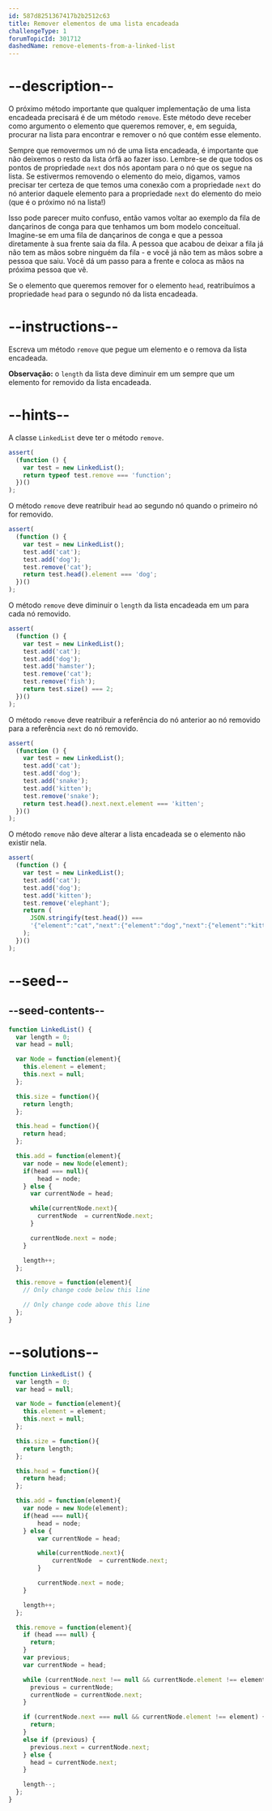 ```yaml
---
id: 587d8251367417b2b2512c63
title: Remover elementos de uma lista encadeada
challengeType: 1
forumTopicId: 301712
dashedName: remove-elements-from-a-linked-list
---
```


# --description--

O próximo método importante que qualquer implementação de uma lista encadeada precisará é de um método `remove`. Este método deve receber como argumento o elemento que queremos remover, e, em seguida, procurar na lista para encontrar e remover o nó que contém esse elemento.

Sempre que removermos um nó de uma lista encadeada, é importante que não deixemos o resto da lista órfã ao fazer isso. Lembre-se de que todos os pontos de propriedade `next` dos nós apontam para o nó que os segue na lista. Se estivermos removendo o elemento do meio, digamos, vamos precisar ter certeza de que temos uma conexão com a propriedade `next` do nó anterior daquele elemento para a propriedade `next` do elemento do meio (que é o próximo nó na lista!)

Isso pode parecer muito confuso, então vamos voltar ao exemplo da fila de dançarinos de conga para que tenhamos um bom modelo conceitual. Imagine-se em uma fila de dançarinos de conga e que a pessoa diretamente à sua frente saia da fila. A pessoa que acabou de deixar a fila já não tem as mãos sobre ninguém da fila - e você já não tem as mãos sobre a pessoa que saiu. Você dá um passo para a frente e coloca as mãos na próxima pessoa que vê.

Se o elemento que queremos remover for o elemento `head`, reatribuímos a propriedade `head` para o segundo nó da lista encadeada.

# --instructions--

Escreva um método `remove` que pegue um elemento e o remova da lista encadeada.

**Observação:** o `length` da lista deve diminuir em um sempre que um elemento for removido da lista encadeada.

# --hints--

A classe `LinkedList` deve ter o método `remove`.

```js
assert(
  (function () {
    var test = new LinkedList();
    return typeof test.remove === 'function';
  })()
);
```

O método `remove` deve reatribuir `head` ao segundo nó quando o primeiro nó for removido.

```js
assert(
  (function () {
    var test = new LinkedList();
    test.add('cat');
    test.add('dog');
    test.remove('cat');
    return test.head().element === 'dog';
  })()
);
```

O método `remove` deve diminuir o `length` da lista encadeada em um para cada nó removido.

```js
assert(
  (function () {
    var test = new LinkedList();
    test.add('cat');
    test.add('dog');
    test.add('hamster');
    test.remove('cat');
    test.remove('fish');
    return test.size() === 2;
  })()
);
```

O método `remove` deve reatribuir a referência do nó anterior ao nó removido para a referência `next` do nó removido.

```js
assert(
  (function () {
    var test = new LinkedList();
    test.add('cat');
    test.add('dog');
    test.add('snake');
    test.add('kitten');
    test.remove('snake');
    return test.head().next.next.element === 'kitten';
  })()
);
```

O método `remove` não deve alterar a lista encadeada se o elemento não existir nela.

```js
assert(
  (function () {
    var test = new LinkedList();
    test.add('cat');
    test.add('dog');
    test.add('kitten');
    test.remove('elephant');
    return (
      JSON.stringify(test.head()) ===
      '{"element":"cat","next":{"element":"dog","next":{"element":"kitten","next":null}}}'
    );
  })()
);
```

# --seed--

## --seed-contents--

```js
function LinkedList() {
  var length = 0;
  var head = null;

  var Node = function(element){
    this.element = element;
    this.next = null;
  };

  this.size = function(){
    return length;
  };

  this.head = function(){
    return head;
  };

  this.add = function(element){
    var node = new Node(element);
    if(head === null){
        head = node;
    } else {
      var currentNode = head;

      while(currentNode.next){
        currentNode  = currentNode.next;
      }

      currentNode.next = node;
    }

    length++;
  };

  this.remove = function(element){
    // Only change code below this line

    // Only change code above this line
  };
}
```

# --solutions--

```js
function LinkedList() {
  var length = 0;
  var head = null;

  var Node = function(element){
    this.element = element;
    this.next = null;
  };

  this.size = function(){
    return length;
  };

  this.head = function(){
    return head;
  };

  this.add = function(element){
    var node = new Node(element);
    if(head === null){
        head = node;
    } else {
        var currentNode = head;

        while(currentNode.next){
            currentNode  = currentNode.next;
        }

        currentNode.next = node;
    }

    length++;
  };

  this.remove = function(element){
    if (head === null) {
      return;
    }
    var previous;
    var currentNode = head;

    while (currentNode.next !== null && currentNode.element !== element) {
      previous = currentNode;
      currentNode = currentNode.next;
    }

    if (currentNode.next === null && currentNode.element !== element) {
      return;
    }
    else if (previous) {
      previous.next = currentNode.next;
    } else {
      head = currentNode.next;
    }

    length--;
  };
} 
```

